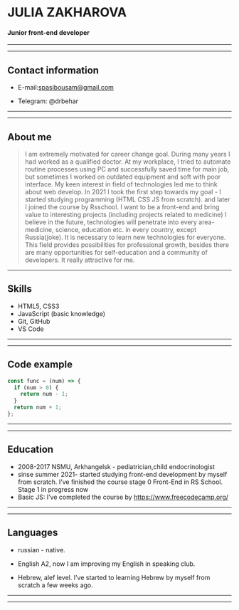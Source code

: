 # JULIA ZAKHAROVA

#### Junior front-end developer

---

---

## Contact information

- E-mail:spasibousam@gmail.com

- Telegram: @drbehar

---

---

## About me

> I am extremely motivated for career change goal. During many years I had worked as a qualified doctor. At my workplace, I tried to automate routine processes using PC and successfully saved time for main job, but sometimes I worked on outdated equipment and soft with poor interface. My keen interest in field of technologies led me to think about web develop. In 2021 I took the first step towards my goal - I started studying programming (HTML CSS JS from scratch). and later I joined the course by Rsschool. I want to be a front-end and bring value to interesting projects (including projects related to medicine) I believe in the future, technologies will penetrate into every area-medicine, science, education etc. in every country, except Russia(joke). It is necessary to learn new technologies for everyone. This field provides possibilities for professional growth, besides there are many opportunities for self-education and a community of developers. It really attractive for me.

---

## Skills

- HTML5, CSS3
- JavaScript (basic knowledge)
- Git, GitHub
- VS Code

---

---

## Code example

```javascript
const func = (num) => {
  if (num > 0) {
    return num - 1;
  }
  return num + 1;
};
```

---

---

## Education

- 2008-2017 NSMU, Arkhangelsk - pediatrician,child endocrinologist
- sinse summer 2021- started studying front-end development by myself from scratch. I’ve finished the course stage 0 Front-End in RS School. Stage 1 in progress now
- Basic JS: I’ve completed the course by https://www.freecodecamp.org/

---

---

## Languages

- russian - native.

- English A2, now I am improving my English in speaking club.
- Hebrew, alef level. I’ve started to learning Hebrew by myself from scratch a few weeks ago.

---

---
